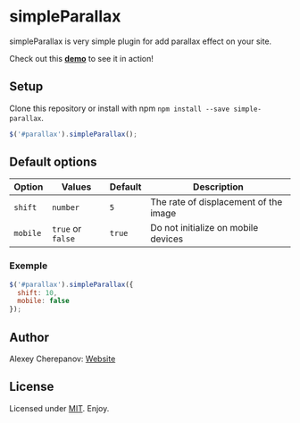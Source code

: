 # simpleParallax

simpleParallax is very simple plugin for add parallax effect on your site.

Check out this **[demo][demo]** to see it in action!

## Setup

Clone this repository or install with npm `npm install --save simple-parallax`.

```javascript
$('#parallax').simpleParallax();
```

## Default options


| Option           | Values              | Default       | Description                                                                                                                                          |
| ------------------- | ------------------- | ------------- | ---------------------------------------------------------------------------------------------------------------------------------------------------- |
| `shift`     | `number`   | `5`       | The rate of displacement of the image                                                           |
| `mobile` | `true` or `false`   | `true`       |  Do not initialize on mobile devices              |


### Exemple

```javascript
$('#parallax').simpleParallax({
  shift: 10,
  mobile: false
});
```



## Author

Alexey Cherepanov: [Website][websiterr]

## License

Licensed under [MIT][mit]. Enjoy.

[demo]: http://alexeych.ru/
[websiterr]: http://alexeych.ru/
[mit]: http://www.opensource.org/licenses/mit-license.php
